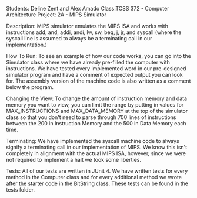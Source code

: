 
Students: Deline Zent and Alex Amado
Class:TCSS 372 - Computer Architecture
Project: 2A - MIPS Simulator

Description: MIPS simulator emulates the MIPS ISA and works with instructions add,
and, addi, andi, lw, sw, beq, j, jr, and syscall (where the syscall line is assumed
to always be a terminating call in our implementation.)

How To Run: To see an example of how our code works, you can go into the Simulator class
where we have already pre-filled the computer with instructions. We have tested every
implemented word in our pre-designed simulator program and have a comment of expected
output you can look for. The assembly version of the machine code is also written
as a comment below the program.

Changing the View: To change the amount of instruction memory and data memory you want to 
view, you can limit the range by putting in values for MAX_INSTRUCTIONS and MAX_DATA_MEMORY
at the top of the simulator class so that you don't need to parse through 700 lines of
instructions between the 200 in Instruction Memory and the 500 in Data Memory each time.

Terminating: We have implemented the syscall machine code to always signify a terminating
call in our implementation of MIPS. We know this isn't completely in alignment with the 
actual MIPS ISA, however, since we were not required to implement a halt we took some
liberties.

Tests: All of our tests are written in JUnit 4. We have written tests for every method in
the Computer class and for every additional method we wrote after the starter code in the 
BitString class. These tests can be found in the tests folder.
